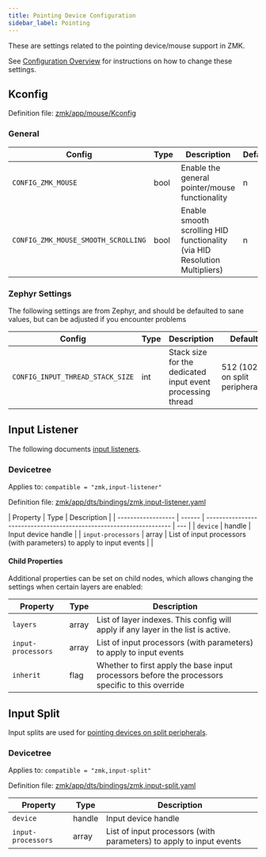 ```yaml
---
title: Pointing Device Configuration
sidebar_label: Pointing
---
```


These are settings related to the pointing device/mouse support in ZMK.

See [Configuration Overview](index.md) for instructions on how to change these settings.

## Kconfig

Definition file: [zmk/app/mouse/Kconfig](https://github.com/zmkfirmware/zmk/blob/main/app/mouse/Kconfig)

### General

| Config                              | Type | Description                                                                | Default |
| ----------------------------------- | ---- | -------------------------------------------------------------------------- | ------- |
| `CONFIG_ZMK_MOUSE`                  | bool | Enable the general pointer/mouse functionality                             | n       |
| `CONFIG_ZMK_MOUSE_SMOOTH_SCROLLING` | bool | Enable smooth scrolling HID functionality (via HID Resolution Multipliers) | n       |

### Zephyr Settings

The following settings are from Zephyr, and should be defaulted to sane values, but can be adjusted if you encounter problems

| Config                           | Type | Description                                                | Default                         |
| -------------------------------- | ---- | ---------------------------------------------------------- | ------------------------------- |
| `CONFIG_INPUT_THREAD_STACK_SIZE` | int  | Stack size for the dedicated input event processing thread | 512 (1024 on split peripherals) |

## Input Listener

The following documents [input listeners](../features/pointing.md#input-listeners).

### Devicetree

Applies to: `compatible = "zmk,input-listener"`

Definition file: [zmk/app/dts/bindings/zmk,input-listener.yaml](https://github.com/zmkfirmware/zmk/blob/main/app/dts/bindings/zmk%2Cinput-listener.yaml)

| Property           | Type   | Description                                                         |
| ------------------ | ------ | ------------------------------------------------------------------- | --- |
| `device`           | handle | Input device handle                                                 |
| `input-processors` | array  | List of input processors (with parameters) to apply to input events |     |

#### Child Properties

Additional properties can be set on child nodes, which allows changing the settings when certain layers are enabled:

| Property           | Type  | Description                                                                                      |
| ------------------ | ----- | ------------------------------------------------------------------------------------------------ |
| `layers`           | array | List of layer indexes. This config will apply if any layer in the list is active.                |
| `input-processors` | array | List of input processors (with parameters) to apply to input events                              |
| `inherit`          | flag  | Whether to first apply the base input processors before the processors specific to this override |

## Input Split

Input splits are used for [pointing devices on split peripherals](../development/hardware-integration/pointing.mdx#split).

### Devicetree

Applies to: `compatible = "zmk,input-split"`

Definition file: [zmk/app/dts/bindings/zmk,input-split.yaml](https://github.com/zmkfirmware/zmk/blob/main/app/dts/bindings/zmk%2Cinput-split.yaml)

| Property           | Type   | Description                                                         |
| ------------------ | ------ | ------------------------------------------------------------------- |
| `device`           | handle | Input device handle                                                 |
| `input-processors` | array  | List of input processors (with parameters) to apply to input events |
